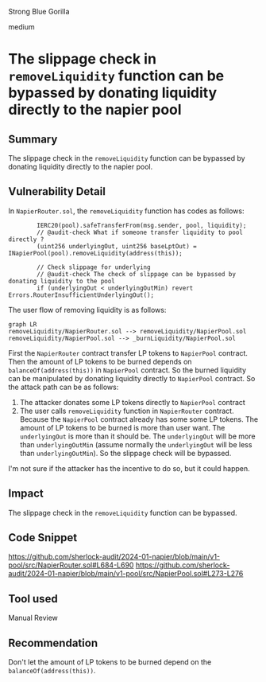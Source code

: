 Strong Blue Gorilla

medium

# The slippage check in ```removeLiquidity``` function can be bypassed by donating liquidity directly to the napier pool

## Summary
The slippage check in the  ```removeLiquidity``` function can be bypassed by donating liquidity directly to the napier pool.
## Vulnerability Detail
In ```NapierRouter.sol```, the ```removeLiquidity``` function has codes as follows:
```solidity
        IERC20(pool).safeTransferFrom(msg.sender, pool, liquidity);
        // @audit-check What if someone transfer liquidity to pool directly ?
        (uint256 underlyingOut, uint256 baseLptOut) = INapierPool(pool).removeLiquidity(address(this));

        // Check slippage for underlying
        // @audit-check The check of slippage can be bypassed by donating liquidity to the pool
        if (underlyingOut < underlyingOutMin) revert Errors.RouterInsufficientUnderlyingOut();
```
The user flow of removing liquidity is as follows:
```mermaid
graph LR
removeLiquidity/NapierRouter.sol --> removeLiquidity/NapierPool.sol
removeLiquidity/NapierPool.sol --> _burnLiquidity/NapierPool.sol
```
First the ```NapierRouter``` contract transfer LP tokens to ```NapierPool``` contract. Then the amount of LP tokens to be burned depends on ```balanceOf(address(this))``` in ```NapierPool``` contract. So the burned liquidity can be manipulated by donating liquidity directly to  ```NapierPool``` contract.
So the attack path can be as follows:
1. The attacker donates some LP tokens directly to ```NapierPool``` contract
2. The user calls ```removeLiquidity``` function in ```NapierRouter``` contract. Because the ```NapierPool``` contract already has some some LP tokens. The amount of LP tokens to be burned is more than user want. The ```underlyingOut``` is more than it should be. The ```underlyingOut``` will be more than ```underlyingOutMin``` (assume normally the ```underlyingOut``` will be less than ```underlyingOutMin```). So the slippage check will be bypassed.

I'm not sure if the attacker has the incentive to do so, but it could happen.
## Impact
The slippage check in the  ```removeLiquidity``` function can be bypassed.
## Code Snippet
https://github.com/sherlock-audit/2024-01-napier/blob/main/v1-pool/src/NapierRouter.sol#L684-L690
https://github.com/sherlock-audit/2024-01-napier/blob/main/v1-pool/src/NapierPool.sol#L273-L276
## Tool used
Manual Review
## Recommendation
Don't let the amount of LP tokens to be burned depend on the ```balanceOf(address(this))```.